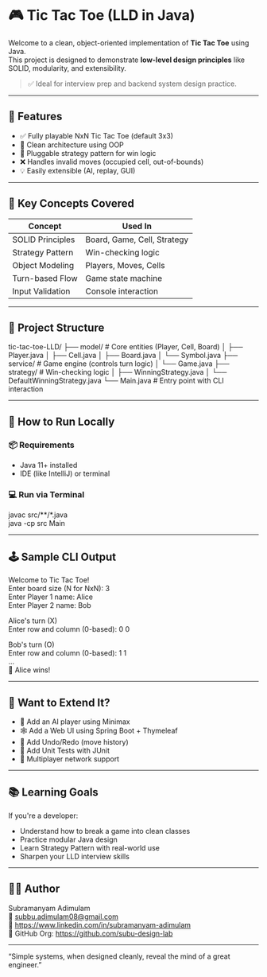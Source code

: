 # 🎮 Tic Tac Toe (LLD in Java)

Welcome to a clean, object-oriented implementation of **Tic Tac Toe** using Java.  
This project is designed to demonstrate **low-level design principles** like SOLID, modularity, and extensibility.

> ✅ Ideal for interview prep and backend system design practice.

---

## 🚀 Features

- ✅ Fully playable NxN Tic Tac Toe (default 3x3)
- 🎯 Clean architecture using OOP
- 🔁 Pluggable strategy pattern for win logic
- ❌ Handles invalid moves (occupied cell, out-of-bounds)
- 💡 Easily extensible (AI, replay, GUI)

---

## 🧠 Key Concepts Covered

| Concept             | Used In                         |
|---------------------|---------------------------------|
| SOLID Principles     | Board, Game, Cell, Strategy     |
| Strategy Pattern     | Win-checking logic              |
| Object Modeling      | Players, Moves, Cells           |
| Turn-based Flow      | Game state machine              |
| Input Validation     | Console interaction             |

---

## 📂 Project Structure

tic-tac-toe-LLD/
├── model/                 # Core entities (Player, Cell, Board)
│   ├── Player.java
│   ├── Cell.java
│   ├── Board.java
│   └── Symbol.java
├── service/               # Game engine (controls turn logic)
│   └── Game.java
├── strategy/              # Win-checking logic
│   ├── WinningStrategy.java
│   └── DefaultWinningStrategy.java
└── Main.java              # Entry point with CLI interaction

---

## 🧪 How to Run Locally

### 📦 Requirements
- Java 11+ installed
- IDE (like IntelliJ) or terminal

### 💻 Run via Terminal
javac src/**/*.java  
java -cp src Main

---

## 🕹️ Sample CLI Output

Welcome to Tic Tac Toe!  
Enter board size (N for NxN): 3  
Enter Player 1 name: Alice  
Enter Player 2 name: Bob

Alice's turn (X)  
Enter row and column (0-based): 0 0

Bob's turn (O)  
Enter row and column (0-based): 1 1  
...  
🎉 Alice wins!

---

## 🔧 Want to Extend It?

- 🤖 Add an AI player using Minimax
- 🕸️ Add a Web UI using Spring Boot + Thymeleaf
- 🧵 Add Undo/Redo (move history)
- 🧪 Add Unit Tests with JUnit
- 🔄 Multiplayer network support

---

## 📚 Learning Goals

If you're a developer:
- Understand how to break a game into clean classes
- Practice modular Java design
- Learn Strategy Pattern with real-world use
- Sharpen your LLD interview skills

---

## 👨‍💻 Author

Subramanyam Adimulam  
📧 subbu.adimulam08@gmail.com  
🔗 https://www.linkedin.com/in/subramanyam-adimulam  
🏢 GitHub Org: https://github.com/subu-design-lab

---

“Simple systems, when designed cleanly, reveal the mind of a great engineer.”
